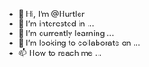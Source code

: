 - 👋 Hi, I’m @Hurtler
- 👀 I’m interested in ...
- 🌱 I’m currently learning ...
- 💞️ I’m looking to collaborate on ...
- 📫 How to reach me ...

<!---
Hurtler/Hurtler is a ✨ special ✨ repository because its `README.md` (this file) appears on your GitHub profile.
You can click the Preview link to take a look at your changes.
--->
